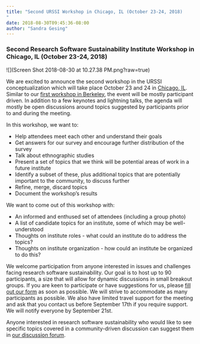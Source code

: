 ```yaml
---
title: "Second URSSI Workshop in Chicago, IL (October 23-24, 2018)
"
date: 2018-08-30T09:45:36-08:00
author: "Sandra Gesing"
---
```


### Second Research Software Sustainability Institute Workshop in Chicago, IL (October 23-24, 2018)

![](Screen Shot 2018-08-30 at 10.27.38 PM.png?raw=true)

We are excited to announce the second workshop in the URSSI conceptualization which will take place October 23 and 24 in [Chicago, IL](https://illinicenter.illinois.edu/). 
Similar to our [first workshop in Berkeley](http://urssi.us/workshops/berkeley/), the event will be mostly participant driven. In addition to a few keynotes and 
lightning talks, the agenda will mostly be open discussions around topics suggested by participants prior to and during the meeting. 

In this workshop, we want to:

- Help attendees meet each other and understand their goals
- Get answers for our survey and encourage further distribution of the survey
- Talk about ethnographic studies
- Present a set of topics that we think will be potential areas of work in a future institute
- Identify a subset of these, plus additional topics that are potentially important to the community, to discuss further
- Refine, merge, discard topics
- Document the workshop’s results

We want to come out of this workshop with:

- An informed and enthused set of attendees (including a group photo)
- A list of candidate topics for an institute, some of which may be well-understood
- Thoughts on institute roles - what could an institute do to address the topics?
- Thoughts on institute organization - how could an institute be organized to do this?

We welcome participation from anyone interested in issues and challenges facing research software sustainability. 
Our goal is to host up to 90 participants, a size that will allow for dynamic discussions in small breakout groups. 
If you are keen to participate or have suggestions for us, please [fill out our form](http://urssi.us/workshops/berkeley/) 
as soon as possible. We will strive to accommodate as many participants as possible. We also have limited travel support 
for the meeting and ask that you contact us before September 17th if you require support. We will notify everyone by September 21st.

Anyone interested in research software sustainability who would like to see specific topics covered in a community-driven 
discussion can suggest them in [our discussion forum](http://discuss.urssi.us). 

